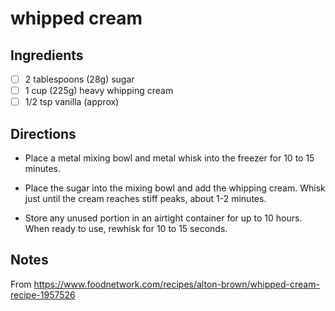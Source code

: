 # whipped cream

## Ingredients

* [ ] 2 tablespoons (28g) sugar
* [ ] 1 cup (225g) heavy whipping cream
* [ ] 1/2 tsp vanilla (approx)

## Directions

* Place a metal mixing bowl and metal whisk into the freezer for 10 to 15 minutes.

* Place the sugar into the mixing bowl and add the whipping cream. Whisk just until the cream reaches stiff peaks, about 1-2 minutes.

* Store any unused portion in an airtight container for up to 10 hours. When ready to use, rewhisk for 10 to 15 seconds. 

## Notes

From https://www.foodnetwork.com/recipes/alton-brown/whipped-cream-recipe-1957526
